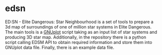 # edsn
ED:SN - Elite Dangerous: Star Neighbourhood is a set of tools to prepare a 3d map of surroundings of one of million star systems in Elite Dangerous.
The main tools is a [GNUplot](http://gnuplot.sourceforge.net/) script taking as an input list of star systems and producing 3D star map.
Additionally, in the repository there is a python script calling EDSM API to obtain required information and store them into GNUplot data file.
Finally, there is an example data file.
